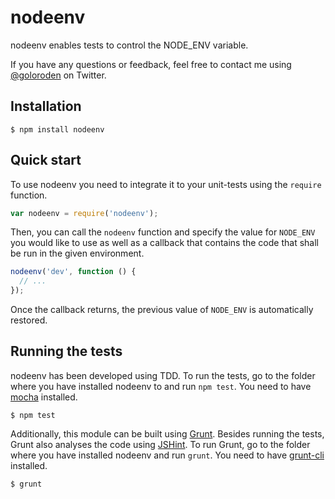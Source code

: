 # nodeenv

nodeenv enables tests to control the NODE_ENV variable.

If you have any questions or feedback, feel free to contact me using [@goloroden](https://twitter.com/goloroden) on Twitter.

## Installation

    $ npm install nodeenv

## Quick start

To use nodeenv you need to integrate it to your unit-tests using the `require` function.

```javascript
var nodeenv = require('nodeenv');
```

Then, you can call the `nodeenv` function and specify the value for `NODE_ENV` you would like to use as well as a callback that contains the code that shall be run in the given environment.

```javascript
nodeenv('dev', function () {
  // ...
});
```

Once the callback returns, the previous value of `NODE_ENV` is automatically restored.

## Running the tests

nodeenv has been developed using TDD. To run the tests, go to the folder where you have installed nodeenv to and run `npm test`. You need to have [mocha](https://github.com/visionmedia/mocha) installed.

    $ npm test

Additionally, this module can be built using [Grunt](http://gruntjs.com/). Besides running the tests, Grunt also analyses the code using [JSHint](http://www.jshint.com/). To run Grunt, go to the folder where you have installed nodeenv and run `grunt`. You need to have [grunt-cli](https://github.com/gruntjs/grunt-cli) installed.

    $ grunt
